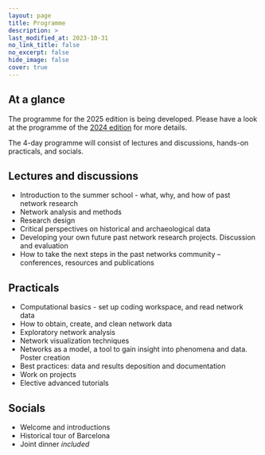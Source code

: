 ```yaml
---
layout: page
title: Programme
description: >
last_modified_at: 2023-10-31
no_link_title: false 
no_excerpt: false 
hide_image: false
cover: true
---
```


##  At a glance

The programme for the 2025 edition is being developed. Please have a look at the programme of the [2024 edition](/pasteditions) for more details.

The 4-day programme will consist of lectures and discussions, hands-on practicals, and socials.

##  Lectures and discussions

* Introduction to the summer school - what, why, and how of past network research
* Network analysis and methods
* Research design
* Critical perspectives on historical and archaeological data
*	Developing your own future past network research projects. Discussion and evaluation
*	How to take the next steps in the past networks community – conferences, resources and publications
  
##  Practicals

* Computational basics - set up coding workspace, and read network data
* How to obtain, create, and clean network data
* Exploratory network analysis
* Network visualization techniques
* Networks as a model, a tool to gain insight into phenomena and data. Poster creation
* Best practices: data and results deposition and documentation
* Work on projects
* Elective advanced tutorials

## Socials

* Welcome and introductions
* Historical tour of Barcelona
* Joint dinner _included_

<!-- The school is structured around theoretical lectures and computational practicals, alongside many socials.

![Programme timetable of BPNSS 2024](/assets/img/programme_timetable.png)

##  Detailed programme

### Day 1 – Welcome & Introduction 

* Opening social
* Lecture 1: Introduction to the summer school - what, why, and how of past network research
* Practical 1: Computational basics - set up coding workspace, and read network data

### Day 2 – Data & Methods

*	Practical 2: How to obtain, create, and clean network data 
*	Lecture 2: Network analysis and methods
*	Practical 3: Exploratory network analysis 
*	Practical 4: Network visualization techniques 1: plotline/ggplot2 

### Day 3 – How to tackle a project?

*	Lecture 3: Research design 
*	Practical 5: Networks as a model, a tool to gain insight into phenomena and data. Poster creation
*	Practical 6: Network visualization techniques 2: Gephi tutorial 
*	Practical 7: Best practices: data and results deposition and documentation

### Day 4 – Projects & Critical Perspectives 

*	Practical 8: Work on projects
*	Lecture 4: Critical perspectives on historical and archaeological data 
*	Practical 9: Work on projects or elective advanced tutorial
*	Practical 10: Work on projects or elective advanced tutorial 

### Day 5 – Discussion & Moving Forward

*	Developing your own future past network research projects. Discussion and evaluation
*	How to take the next steps in the past networks community – conferences, resources and publications 
-->
